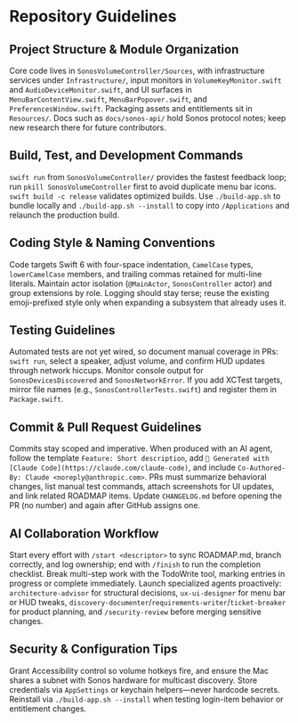 # Repository Guidelines

## Project Structure & Module Organization
Core code lives in `SonosVolumeController/Sources`, with infrastructure services under `Infrastructure/`, input monitors in `VolumeKeyMonitor.swift` and `AudioDeviceMonitor.swift`, and UI surfaces in `MenuBarContentView.swift`, `MenuBarPopover.swift`, and `PreferencesWindow.swift`. Packaging assets and entitlements sit in `Resources/`. Docs such as `docs/sonos-api/` hold Sonos protocol notes; keep new research there for future contributors.

## Build, Test, and Development Commands
`swift run` from `SonosVolumeController/` provides the fastest feedback loop; run `pkill SonosVolumeController` first to avoid duplicate menu bar icons. `swift build -c release` validates optimized builds. Use `./build-app.sh` to bundle locally and `./build-app.sh --install` to copy into `/Applications` and relaunch the production build.

## Coding Style & Naming Conventions
Code targets Swift 6 with four-space indentation, `CamelCase` types, `lowerCamelCase` members, and trailing commas retained for multi-line literals. Maintain actor isolation (`@MainActor`, `SonosController` actor) and group extensions by role. Logging should stay terse; reuse the existing emoji-prefixed style only when expanding a subsystem that already uses it.

## Testing Guidelines
Automated tests are not yet wired, so document manual coverage in PRs: `swift run`, select a speaker, adjust volume, and confirm HUD updates through network hiccups. Monitor console output for `SonosDevicesDiscovered` and `SonosNetworkError`. If you add XCTest targets, mirror file names (e.g., `SonosControllerTests.swift`) and register them in `Package.swift`.

## Commit & Pull Request Guidelines
Commits stay scoped and imperative. When produced with an AI agent, follow the template `Feature: Short description`, add `🤖 Generated with [Claude Code](https://claude.com/claude-code)`, and include `Co-Authored-By: Claude <noreply@anthropic.com>`. PRs must summarize behavioral changes, list manual test commands, attach screenshots for UI updates, and link related ROADMAP items. Update `CHANGELOG.md` before opening the PR (no number) and again after GitHub assigns one.

## AI Collaboration Workflow
Start every effort with `/start <descriptor>` to sync ROADMAP.md, branch correctly, and log ownership; end with `/finish` to run the completion checklist. Break multi-step work with the TodoWrite tool, marking entries in progress or complete immediately. Launch specialized agents proactively: `architecture-advisor` for structural decisions, `ux-ui-designer` for menu bar or HUD tweaks, `discovery-documenter`/`requirements-writer`/`ticket-breaker` for product planning, and `/security-review` before merging sensitive changes.

## Security & Configuration Tips
Grant Accessibility control so volume hotkeys fire, and ensure the Mac shares a subnet with Sonos hardware for multicast discovery. Store credentials via `AppSettings` or keychain helpers—never hardcode secrets. Reinstall via `./build-app.sh --install` when testing login-item behavior or entitlement changes.
